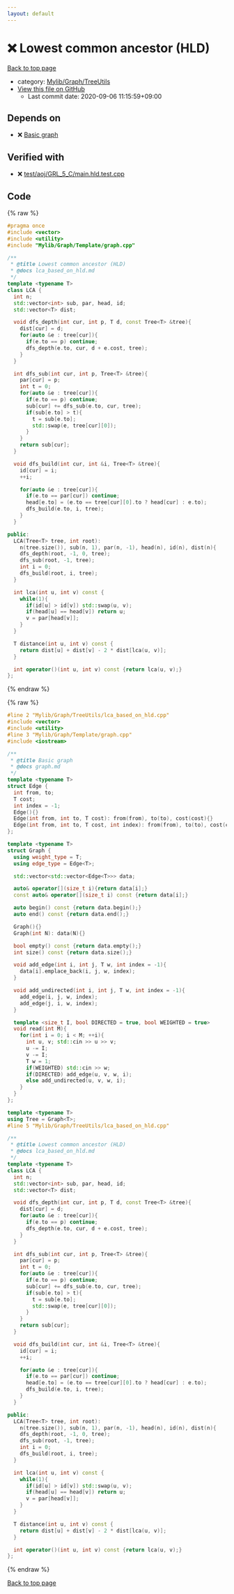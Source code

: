 ```yaml
---
layout: default
---
```


<!-- mathjax config similar to math.stackexchange -->
<script type="text/javascript" async
  src="https://cdnjs.cloudflare.com/ajax/libs/mathjax/2.7.5/MathJax.js?config=TeX-MML-AM_CHTML">
</script>
<script type="text/x-mathjax-config">
  MathJax.Hub.Config({
    TeX: { equationNumbers: { autoNumber: "AMS" }},
    tex2jax: {
      inlineMath: [ ['$','$'] ],
      processEscapes: true
    },
    "HTML-CSS": { matchFontHeight: false },
    displayAlign: "left",
    displayIndent: "2em"
  });
</script>

<script type="text/javascript" src="https://cdnjs.cloudflare.com/ajax/libs/jquery/3.4.1/jquery.min.js"></script>
<script src="https://cdn.jsdelivr.net/npm/jquery-balloon-js@1.1.2/jquery.balloon.min.js" integrity="sha256-ZEYs9VrgAeNuPvs15E39OsyOJaIkXEEt10fzxJ20+2I=" crossorigin="anonymous"></script>
<script type="text/javascript" src="../../../../assets/js/copy-button.js"></script>
<link rel="stylesheet" href="../../../../assets/css/copy-button.css" />


# :x: Lowest common ancestor (HLD)

<a href="../../../../index.html">Back to top page</a>

* category: <a href="../../../../index.html#a41ea9974466d4f509bcbf59f2ee921e">Mylib/Graph/TreeUtils</a>
* <a href="{{ site.github.repository_url }}/blob/master/Mylib/Graph/TreeUtils/lca_based_on_hld.cpp">View this file on GitHub</a>
    - Last commit date: 2020-09-06 11:15:59+09:00




## Depends on

* :x: <a href="../Template/graph.cpp.html">Basic graph</a>


## Verified with

* :x: <a href="../../../../verify/test/aoj/GRL_5_C/main.hld.test.cpp.html">test/aoj/GRL_5_C/main.hld.test.cpp</a>


## Code

<a id="unbundled"></a>
{% raw %}
```cpp
#pragma once
#include <vector>
#include <utility>
#include "Mylib/Graph/Template/graph.cpp"

/**
 * @title Lowest common ancestor (HLD)
 * @docs lca_based_on_hld.md
 */
template <typename T>
class LCA {
  int n;
  std::vector<int> sub, par, head, id;
  std::vector<T> dist;

  void dfs_depth(int cur, int p, T d, const Tree<T> &tree){
    dist[cur] = d;
    for(auto &e : tree[cur]){
      if(e.to == p) continue;
      dfs_depth(e.to, cur, d + e.cost, tree);
    }
  }

  int dfs_sub(int cur, int p, Tree<T> &tree){
    par[cur] = p;
    int t = 0;
    for(auto &e : tree[cur]){
      if(e.to == p) continue;
      sub[cur] += dfs_sub(e.to, cur, tree);
      if(sub[e.to] > t){
        t = sub[e.to];
        std::swap(e, tree[cur][0]);
      }
    }
    return sub[cur];
  }

  void dfs_build(int cur, int &i, Tree<T> &tree){
    id[cur] = i;
    ++i;

    for(auto &e : tree[cur]){
      if(e.to == par[cur]) continue;
      head[e.to] = (e.to == tree[cur][0].to ? head[cur] : e.to);
      dfs_build(e.to, i, tree);
    }
  }

public:
  LCA(Tree<T> tree, int root):
    n(tree.size()), sub(n, 1), par(n, -1), head(n), id(n), dist(n){
    dfs_depth(root, -1, 0, tree);
    dfs_sub(root, -1, tree);
    int i = 0;
    dfs_build(root, i, tree);
  }

  int lca(int u, int v) const {
    while(1){
      if(id[u] > id[v]) std::swap(u, v);
      if(head[u] == head[v]) return u;
      v = par[head[v]];
    }
  }

  T distance(int u, int v) const {
    return dist[u] + dist[v] - 2 * dist[lca(u, v)];
  }

  int operator()(int u, int v) const {return lca(u, v);}
};

```
{% endraw %}

<a id="bundled"></a>
{% raw %}
```cpp
#line 2 "Mylib/Graph/TreeUtils/lca_based_on_hld.cpp"
#include <vector>
#include <utility>
#line 3 "Mylib/Graph/Template/graph.cpp"
#include <iostream>

/**
 * @title Basic graph
 * @docs graph.md
 */
template <typename T>
struct Edge {
  int from, to;
  T cost;
  int index = -1;
  Edge(){}
  Edge(int from, int to, T cost): from(from), to(to), cost(cost){}
  Edge(int from, int to, T cost, int index): from(from), to(to), cost(cost), index(index){}
};

template <typename T>
struct Graph {
  using weight_type = T;
  using edge_type = Edge<T>;

  std::vector<std::vector<Edge<T>>> data;

  auto& operator[](size_t i){return data[i];}
  const auto& operator[](size_t i) const {return data[i];}

  auto begin() const {return data.begin();}
  auto end() const {return data.end();}

  Graph(){}
  Graph(int N): data(N){}

  bool empty() const {return data.empty();}
  int size() const {return data.size();}

  void add_edge(int i, int j, T w, int index = -1){
    data[i].emplace_back(i, j, w, index);
  }

  void add_undirected(int i, int j, T w, int index = -1){
    add_edge(i, j, w, index);
    add_edge(j, i, w, index);
  }

  template <size_t I, bool DIRECTED = true, bool WEIGHTED = true>
  void read(int M){
    for(int i = 0; i < M; ++i){
      int u, v; std::cin >> u >> v;
      u -= I;
      v -= I;
      T w = 1;
      if(WEIGHTED) std::cin >> w;
      if(DIRECTED) add_edge(u, v, w, i);
      else add_undirected(u, v, w, i);
    }
  }
};

template <typename T>
using Tree = Graph<T>;
#line 5 "Mylib/Graph/TreeUtils/lca_based_on_hld.cpp"

/**
 * @title Lowest common ancestor (HLD)
 * @docs lca_based_on_hld.md
 */
template <typename T>
class LCA {
  int n;
  std::vector<int> sub, par, head, id;
  std::vector<T> dist;

  void dfs_depth(int cur, int p, T d, const Tree<T> &tree){
    dist[cur] = d;
    for(auto &e : tree[cur]){
      if(e.to == p) continue;
      dfs_depth(e.to, cur, d + e.cost, tree);
    }
  }

  int dfs_sub(int cur, int p, Tree<T> &tree){
    par[cur] = p;
    int t = 0;
    for(auto &e : tree[cur]){
      if(e.to == p) continue;
      sub[cur] += dfs_sub(e.to, cur, tree);
      if(sub[e.to] > t){
        t = sub[e.to];
        std::swap(e, tree[cur][0]);
      }
    }
    return sub[cur];
  }

  void dfs_build(int cur, int &i, Tree<T> &tree){
    id[cur] = i;
    ++i;

    for(auto &e : tree[cur]){
      if(e.to == par[cur]) continue;
      head[e.to] = (e.to == tree[cur][0].to ? head[cur] : e.to);
      dfs_build(e.to, i, tree);
    }
  }

public:
  LCA(Tree<T> tree, int root):
    n(tree.size()), sub(n, 1), par(n, -1), head(n), id(n), dist(n){
    dfs_depth(root, -1, 0, tree);
    dfs_sub(root, -1, tree);
    int i = 0;
    dfs_build(root, i, tree);
  }

  int lca(int u, int v) const {
    while(1){
      if(id[u] > id[v]) std::swap(u, v);
      if(head[u] == head[v]) return u;
      v = par[head[v]];
    }
  }

  T distance(int u, int v) const {
    return dist[u] + dist[v] - 2 * dist[lca(u, v)];
  }

  int operator()(int u, int v) const {return lca(u, v);}
};

```
{% endraw %}

<a href="../../../../index.html">Back to top page</a>

